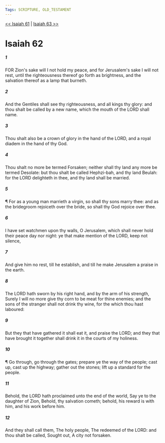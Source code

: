 ```yaml
---
Tags: SCRIPTURE, OLD_TESTAMENT
---
```


[<< Isaiah 61](OLD_TESTAMENT/23_Isaiah/Isaiah_61.md) | [Isaiah 63 >>](OLD_TESTAMENT/23_Isaiah/Isaiah_63.md)

# Isaiah 62

##### 1
 FOR Zion's sake will I not hold my peace, and for Jerusalem's sake I will not rest, until the righteousness thereof go forth as brightness, and the salvation thereof as a lamp that burneth.
##### 2
 And the Gentiles shall see thy righteousness, and all kings thy glory: and thou shalt be called by a new name, which the mouth of the LORD shall name.
##### 3
 Thou shalt also be a crown of glory in the hand of the LORD, and a royal diadem in the hand of thy God.
##### 4
 Thou shalt no more be termed Forsaken; neither shall thy land any more be termed Desolate: but thou shalt be called Hephzi-bah, and thy land Beulah: for the LORD delighteth in thee, and thy land shall be married.
##### 5
 ¶ For as a young man marrieth a virgin, so shall thy sons marry thee: and as the bridegroom rejoiceth over the bride, so shall thy God rejoice over thee.
##### 6
 I have set watchmen upon thy walls, O Jerusalem, which shall never hold their peace day nor night: ye that make mention of the LORD, keep not silence,
##### 7
 And give him no rest, till he establish, and till he make Jerusalem a praise in the earth.
##### 8
 The LORD hath sworn by his right hand, and by the arm of his strength, Surely I will no more give thy corn to be meat for thine enemies; and the sons of the stranger shall not drink thy wine, for the which thou hast laboured:
##### 9
 But they that have gathered it shall eat it, and praise the LORD; and they that have brought it together shall drink it in the courts of my holiness.
##### 10
 ¶ Go through, go through the gates; prepare ye the way of the people; cast up, cast up the highway; gather out the stones; lift up a standard for the people.
##### 11
 Behold, the LORD hath proclaimed unto the end of the world, Say ye to the daughter of Zion, Behold, thy salvation cometh; behold, his reward is with him, and his work before him.
##### 12
 And they shall call them, The holy people, The redeemed of the LORD: and thou shalt be called, Sought out, A city not forsaken.
